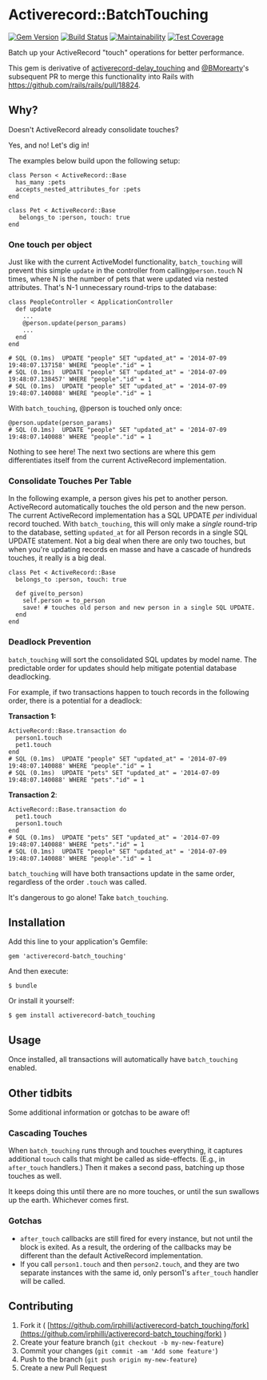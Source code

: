 # Activerecord::BatchTouching
 [![Gem Version](https://badge.fury.io/rb/activerecord-batch_touching.svg)](http://badge.fury.io/rb/activerecord-batch_touching)
[![Build Status](https://github.com/irphilli/activerecord-batch_touching/actions/workflows/ruby-tests.yml/badge.svg?branch=main)](https://github.com/irphilli/activerecord-batch_touching/actions)
[![Maintainability](https://api.codeclimate.com/v1/badges/fe8338b7307fb5044f40/maintainability)](https://codeclimate.com/github/irphilli/activerecord-batch_touching/maintainability)
[![Test Coverage](https://api.codeclimate.com/v1/badges/fe8338b7307fb5044f40/test_coverage)](https://codeclimate.com/github/irphilli/activerecord-batch_touching/test_coverage)
 
Batch up your ActiveRecord "touch" operations for better performance.

This gem is derivative of [activerecord-delay_touching](https://github.com/godaddy/activerecord-delay_touching) and [@BMorearty](https://github.com/BMorearty)'s subsequent PR to merge this functionality into Rails with https://github.com/rails/rails/pull/18824.
 
## Why?
Doesn't ActiveRecord already consolidate touches?

Yes, and no! Let's dig in!

The examples below build upon the following setup:

```
class Person < ActiveRecord::Base
  has_many :pets
  accepts_nested_attributes_for :pets
end

class Pet < ActiveRecord::Base
   belongs_to :person, touch: true
end
```

### One touch per object
Just like with the current ActiveModel functionality, `batch_touching` will prevent this simple `update` in the controller from calling`@person.touch` N times, where N is the number of pets that were updated via nested attributes. That's N-1 unnecessary round-trips to the database:

```
class PeopleController < ApplicationController
  def update
    ...
    @person.update(person_params)
    ...
  end
end

# SQL (0.1ms)  UPDATE "people" SET "updated_at" = '2014-07-09 19:48:07.137158' WHERE "people"."id" = 1
# SQL (0.1ms)  UPDATE "people" SET "updated_at" = '2014-07-09 19:48:07.138457' WHERE "people"."id" = 1
# SQL (0.1ms)  UPDATE "people" SET "updated_at" = '2014-07-09 19:48:07.140088' WHERE "people"."id" = 1
```

With `batch_touching`, @person is touched only once:

    @person.update(person_params)
	# SQL (0.1ms)  UPDATE "people" SET "updated_at" = '2014-07-09 19:48:07.140088' WHERE "people"."id" = 1

Nothing to see here! The next two sections are where this gem differentiates itself from the current ActiveRecord implementation.

### Consolidate Touches Per Table

In the following example, a person gives his pet to another person. ActiveRecord automatically touches the old person and the new person. The current ActiveRecord implementation has a SQL UPDATE _per_ individual record touched. With  `batch_touching`, this will only make a  _single_  round-trip to the database, setting  `updated_at`  for all Person records in a single SQL UPDATE statement. Not a big deal when there are only two touches, but when you're updating records en masse and have a cascade of hundreds touches, it really is a big deal.

```
class Pet < ActiveRecord::Base
  belongs_to :person, touch: true

  def give(to_person)
    self.person = to_person
    save! # touches old person and new person in a single SQL UPDATE.
  end
end
```
### Deadlock Prevention
`batch_touching` will sort the consolidated SQL updates by model name. The predictable order for updates should help mitigate potential database deadlocking.

For example, if two transactions happen to touch records in the following order, there is a potential for a deadlock:

**Transaction 1:**
```
ActiveRecord::Base.transaction do
  person1.touch
  pet1.touch
end
# SQL (0.1ms)  UPDATE "people" SET "updated_at" = '2014-07-09 19:48:07.140088' WHERE "people"."id" = 1
# SQL (0.1ms)  UPDATE "pets" SET "updated_at" = '2014-07-09 19:48:07.140088' WHERE "pets"."id" = 1
```

**Transaction 2**:
```
ActiveRecord::Base.transaction do
  pet1.touch
  person1.touch
end
# SQL (0.1ms)  UPDATE "pets" SET "updated_at" = '2014-07-09 19:48:07.140088' WHERE "pets"."id" = 1
# SQL (0.1ms)  UPDATE "people" SET "updated_at" = '2014-07-09 19:48:07.140088' WHERE "people"."id" = 1
```

`batch_touching` will have both transactions update in the same order, regardless of the order `.touch` was called.

It's dangerous to go alone! Take `batch_touching`.

## Installation

Add this line to your application's Gemfile:

    gem 'activerecord-batch_touching'

And then execute:

    $ bundle

Or install it yourself:

    $ gem install activerecord-batch_touching

## Usage

Once installed, all transactions will automatically have `batch_touching` enabled.

## Other tidbits

Some additional information or gotchas to be aware of!

### Cascading Touches

When `batch_touching` runs through and touches everything, it captures additional  `touch` calls that might be called as side-effects. (E.g., in `after_touch`  handlers.) Then it makes a second pass, batching up those touches as well.

It keeps doing this until there are no more touches, or until the sun swallows up the earth. Whichever comes first.

### Gotchas

* `after_touch` callbacks are still fired for every instance, but not until the block is exited. As a result, the ordering of the callbacks may be different than the default ActiveRecord implementation.
* If you call `person1.touch` and then `person2.touch`, and they are two separate instances with the same id, only person1's `after_touch` handler will be called.

## Contributing

1. Fork it ( [https://github.com/irphilli/activerecord-batch_touching/fork](https://github.com/irphilli/activerecord-batch_touching/fork) )
2. Create your feature branch (`git checkout -b my-new-feature`)
3. Commit your changes (`git commit -am 'Add some feature'`)
4. Push to the branch (`git push origin my-new-feature`)
5. Create a new Pull Request
